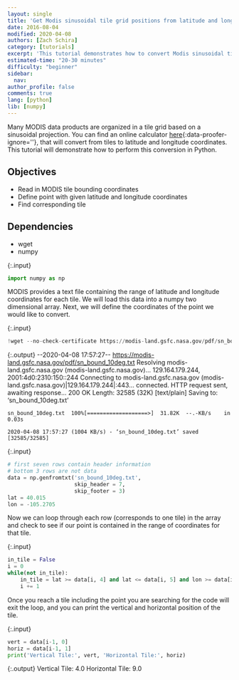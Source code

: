 ```yaml
---
layout: single
title: 'Get Modis sinusoidal tile grid positions from latitude and longitude coordinates in Python'
date: 2016-08-04
modified: 2020-04-08
authors: [Zach Schira]
category: [tutorials]
excerpt: 'This tutorial demonstrates how to convert Modis sinusoidal tile grid positions to latitude and longitude in Python.'
estimated-time: "20-30 minutes"
difficulty: "beginner"
sidebar:
  nav:
author_profile: false
comments: true
lang: [python]
lib: [numpy]
---
```

Many MODIS data products are organized in a tile grid based on a sinusoidal projection. 
You can find an online calculator [here](http://landweb.nascom.nasa.gov/cgi-bin/developer/tilemap.cgi){:data-proofer-ignore=''}, that will convert from tiles to latitude and longitude coordinates. 
This tutorial will demonstrate how to perform this conversion in Python.

## Objectives

- Read in MODIS tile bounding coordinates
- Define point with given latitude and longitude coordinates
- Find corresponding tile

## Dependencies

- wget
- numpy

{:.input}
```python
import numpy as np
```

MODIS provides a text file containing the range of latitude and longitude coordinates for each tile. We will load this data into a numpy two dimensional array. Next, we will define the coordinates of the point we would like to convert.

{:.input}
```python
!wget --no-check-certificate https://modis-land.gsfc.nasa.gov/pdf/sn_bound_10deg.txt
```

{:.output}
    --2020-04-08 17:57:27--  https://modis-land.gsfc.nasa.gov/pdf/sn_bound_10deg.txt
    Resolving modis-land.gsfc.nasa.gov (modis-land.gsfc.nasa.gov)... 129.164.179.244, 2001:4d0:2310:150::244
    Connecting to modis-land.gsfc.nasa.gov (modis-land.gsfc.nasa.gov)|129.164.179.244|:443... connected.
    HTTP request sent, awaiting response... 200 OK
    Length: 32585 (32K) [text/plain]
    Saving to: ‘sn_bound_10deg.txt’
    
    sn_bound_10deg.txt  100%[===================>]  31.82K  --.-KB/s    in 0.03s   
    
    2020-04-08 17:57:27 (1004 KB/s) - ‘sn_bound_10deg.txt’ saved [32585/32585]
    



{:.input}
```python
# first seven rows contain header information
# bottom 3 rows are not data
data = np.genfromtxt('sn_bound_10deg.txt', 
                     skip_header = 7, 
                     skip_footer = 3)
lat = 40.015
lon = -105.2705
```

Now we can loop through each row (corresponds to one tile) in the array and check to see if our point is contained in the range of coordinates for that tile.

{:.input}
```python
in_tile = False
i = 0
while(not in_tile):
    in_tile = lat >= data[i, 4] and lat <= data[i, 5] and lon >= data[i, 2] and lon <= data[i, 3]
    i += 1
```

Once you reach a tile including the point you are searching for the code will exit the loop, and you can print the vertical and horizontal position of the tile.

{:.input}
```python
vert = data[i-1, 0]
horiz = data[i-1, 1]
print('Vertical Tile:', vert, 'Horizontal Tile:', horiz)
```

{:.output}
    Vertical Tile: 4.0 Horizontal Tile: 9.0




